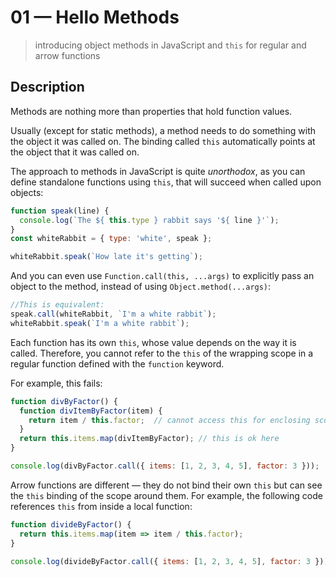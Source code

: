 # 01 &mdash; Hello Methods
> introducing object methods in JavaScript and `this` for regular and arrow functions

## Description

Methods are nothing more than properties that hold function values.

Usually (except for static methods), a method needs to do something with the object it was called on. The binding called `this` automatically points at the object that it was called on.

The approach to methods in JavaScript is quite *unorthodox*, as you can define standalone functions using `this`, that will succeed when called upon objects:

```javascript
function speak(line) {
  console.log(`The ${ this.type } rabbit says '${ line }'`);
}
const whiteRabbit = { type: 'white', speak };

whiteRabbit.speak(`How late it's getting`);
```

And you can even use `Function.call(this, ...args)` to explicitly pass an object to the method, instead of using `Object.method(...args)`:

```javascript
//This is equivalent:
speak.call(whiteRabbit, `I'm a white rabbit`);
whiteRabbit.speak(`I'm a white rabbit`);
```

Each function has its own `this`, whose value depends on the way it is called. Therefore, you cannot refer to the `this` of the wrapping scope in a regular function defined with the `function` keyword.

For example, this fails:
```javascript
function divByFactor() {
  function divItemByFactor(item) {
    return item / this.factor;  // cannot access this for enclosing scope
  }
  return this.items.map(divItemByFactor); // this is ok here
}

console.log(divByFactor.call({ items: [1, 2, 3, 4, 5], factor: 3 }));

```

Arrow functions are different &mdash; they do not bind their own `this` but can see the `this` binding of the scope around them.
For example, the following code references `this` from inside a local function:

```javascript
function divideByFactor() {
  return this.items.map(item => item / this.factor);
}

console.log(divideByFactor.call({ items: [1, 2, 3, 4, 5], factor: 3 }));
```